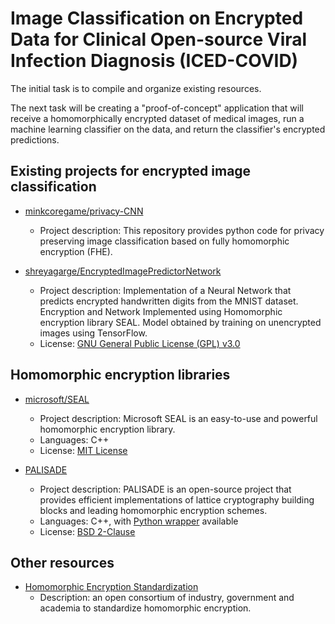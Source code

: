 # Image Classification on Encrypted Data for Clinical Open-source Viral Infection Diagnosis (ICED-COVID) 

The initial task is to compile and organize existing resources.

The next task will be creating a "proof-of-concept" application that will receive a homomorphically encrypted dataset of medical images, run a machine learning classifier on the data, and return the classifier's encrypted predictions.

## Existing projects for encrypted image classification

- [minkcoregame/privacy-CNN](https://github.com/minkcoregame/privacy-CNN)
  - Project description: This repository provides python code for privacy preserving image classification based on fully homomorphic encryption (FHE).

- [shreyagarge/EncryptedImagePredictorNetwork](https://github.com/shreyagarge/EncryptedImagePredictorNetwork)
  - Project description: Implementation of a Neural Network that predicts encrypted handwritten digits from the MNIST dataset. Encryption and Network Implemented using Homomorphic encryption library SEAL. Model obtained by training on unencrypted images using TensorFlow.
  - License: [GNU General Public License (GPL) v3.0](https://github.com/ibarrond/Pyfhel/blob/master/LICENSE.txt)


## Homomorphic encryption libraries

- [microsoft/SEAL](https://github.com/microsoft/SEAL)
  - Project description: Microsoft SEAL is an easy-to-use and powerful homomorphic encryption library.
  - Languages: C++
  - License: [MIT License](https://github.com/microsoft/SEAL/blob/main/LICENSE)

- [PALISADE](https://palisade-crypto.org/)
  - Project description: PALISADE is an open-source project that provides efficient implementations of lattice cryptography building blocks and leading homomorphic encryption schemes.
  - Languages: C++, with [Python wrapper](https://gitlab.com/palisade/palisade-python-demo) available
  - License: [BSD 2-Clause](https://gitlab.com/palisade/palisade-release/-/blob/master/LICENSE)


## Other resources

- [Homomorphic Encryption Standardization](https://homomorphicencryption.org/)
  - Description: an open consortium of industry, government and academia to standardize homomorphic encryption.
